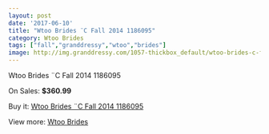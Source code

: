 ```yaml
---
layout: post
date: '2017-06-10'
title: "Wtoo Brides ¨C Fall 2014 1186095"
category: Wtoo Brides
tags: ["fall","granddressy","wtoo","brides"]
image: http://img.granddressy.com/1057-thickbox_default/wtoo-brides-c-fall-2014-1186095.jpg
---
```

Wtoo Brides ¨C Fall 2014 1186095

On Sales: **$360.99**
<a href="https://www.granddressy.com/en/wtoo-brides/798-wtoo-brides-c-fall-2014-1186095.html"><amp-img layout="responsive" width="600" height="600" src="//img.granddressy.com/1057-thickbox_default/wtoo-brides-c-fall-2014-1186095.jpg" alt="Wtoo Brides ¨C Fall 2014 1186095 0" /></a>

Buy it: [Wtoo Brides ¨C Fall 2014 1186095](https://www.granddressy.com/en/wtoo-brides/798-wtoo-brides-c-fall-2014-1186095.html "Wtoo Brides ¨C Fall 2014 1186095")

View more: [Wtoo Brides](https://www.granddressy.com/en/34-wtoo-brides "Wtoo Brides")